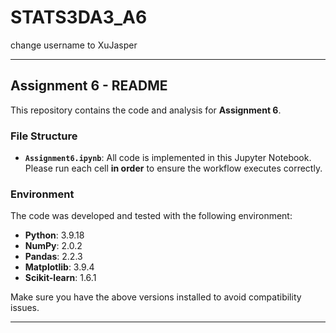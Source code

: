 # STATS3DA3_A6
change username to XuJasper

---

## Assignment 6 - README

This repository contains the code and analysis for **Assignment 6**.

### File Structure
- **`Assignment6.ipynb`**: All code is implemented in this Jupyter Notebook.  
  Please run each cell **in order** to ensure the workflow executes correctly.

### Environment
The code was developed and tested with the following environment:

- **Python**: 3.9.18  
- **NumPy**: 2.0.2  
- **Pandas**: 2.2.3  
- **Matplotlib**: 3.9.4  
- **Scikit-learn**: 1.6.1  

Make sure you have the above versions installed to avoid compatibility issues.

---
